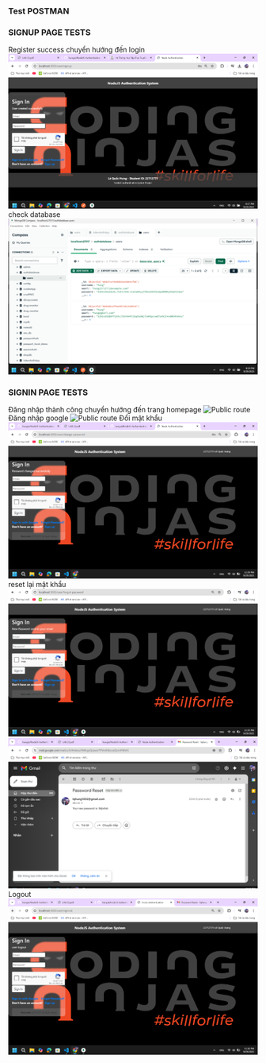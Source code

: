 ### Test POSTMAN
### SIGNUP PAGE TESTS
Register success chuyển hướng đến login
![Public route](./public/signup1.png)
check database
![Public route](./public/signup2.png)
###  SIGNIN PAGE TESTS
Đăng nhập thành công chuyển hướng đến trang homepage
![Public route](./public/sigin1.png)
Đăng nhập google
![Public route](./public/sigin2.png)
Đổi mật khẩu
![Public route](./public/passchange.png)
reset lại mật khẩu
![Public route](./public/image1.png)
![Public route](./public/passreset.png)
Logout
![Public route](./public/image.png)





